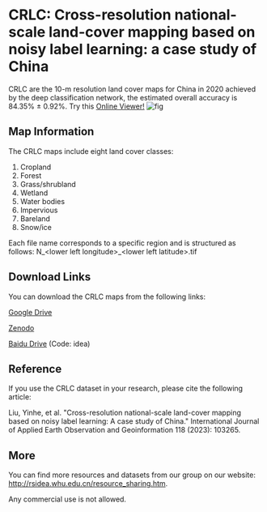 CRLC: Cross-resolution national-scale land-cover mapping based on noisy label learning: a case study of China
=
CRLC are the 10-m resolution land cover maps for China in 2020 achieved by the deep classification network, the estimated overall accuracy is 84.35% ± 0.92%.
Try this [Online Viewer!](https://whu-crlc.projects.earthengine.app/view/crlc) 
![fig](figs/Example.png)

## Map Information

The CRLC maps include eight land cover classes:

1. Cropland
2. Forest
3. Grass/shrubland
4. Wetland
5. Water bodies
6. Impervious
7. Bareland
8. Snow/ice

Each file name corresponds to a specific region and is structured as follows: N_\<lower left longitude>_\<lower left latitude>.tif

## Download Links

You can download the CRLC maps from the following links:

[Google Drive](https://drive.google.com/drive/folders/1YwsFQmYNoC3wAG2AugLXGXwoonLep0u7?usp=share_link)

[Zenodo](https://zenodo.org/record/7745603#.ZC54CXYzYuU)

[Baidu Drive](https://pan.baidu.com/s/1KW6h93jk8t1mH6TBb8dx-A) (Code: idea)

## Reference
If you use the CRLC dataset in your research, please cite the following article:

Liu, Yinhe, et al. "Cross-resolution national-scale land-cover mapping based on noisy label learning: A case study of China." International Journal of Applied Earth Observation and Geoinformation 118 (2023): 103265.

## More

You can find more resources and datasets from our group on our website: http://rsidea.whu.edu.cn/resource_sharing.htm.

Any commercial use is not allowed.
